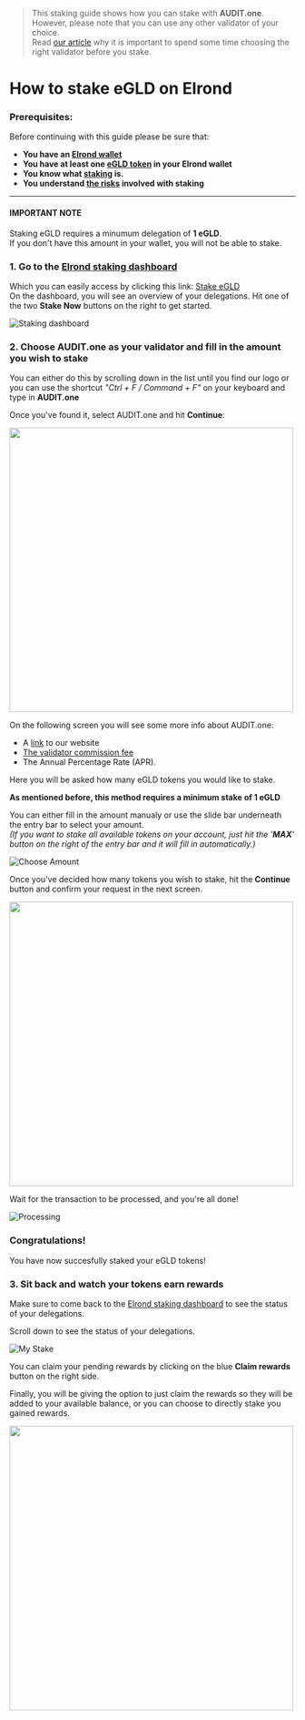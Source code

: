   > This staking guide shows how you can stake with **AUDIT.one**. <br>
  > However, please note that you can use any other validator of your choice. <br>
  > Read [our article](Importance_of_choosing_the_right_validator.md) why it is important to spend some time choosing the right validator before you stake.

# How to stake eGLD on Elrond

### Prerequisites:

Before continuing with this guide please be sure that:

- **You have an [Elrond wallet](How_to_create_an_Elrond_wallet.md)**
- **You have at least one [eGLD token](How_to_get_eGLD_tokens.md) in your Elrond wallet**
- **You know what [staking](What_is_staking.md) is.**
- **You understand [the risks](Risks_of_staking.md) involved with staking**

***

#### IMPORTANT NOTE
Staking eGLD requires a minumum delegation of **1 eGLD**. <br>
If you don't have this amount in your wallet, you will not be able to stake. <br>

### **1.  Go to the [Elrond staking dashboard](https://wallet.elrond.com/delegation)**

Which you can easily access by clicking this link: [Stake eGLD](https://wallet.elrond.com/delegation) <br>
On the dashboard, you will see an overview of your delegations. Hit one of the two **Stake Now** buttons on the right to get started.

![Staking dashboard](https://user-images.githubusercontent.com/95366163/146749711-4d3526a7-bea1-4055-b7b6-2acc2fd747e4.png)


### **2.  Choose AUDIT.one as your validator and fill in the amount you wish to stake**

You can either do this by scrolling down in the list until you find our logo or you can use the shortcut _"Ctrl + F / Command + F"_ on your keyboard and type in **AUDIT.one**

Once you've found it, select AUDIT.one and hit **Continue**:

<img width="500" src="https://user-images.githubusercontent.com/95366163/146750718-2206ff59-fde4-4b1f-b7d6-6dedffd1e9d3.png">

On the following screen you will see some more info about AUDIT.one:
  * A [link](https://audit.one) to our website
  * [The validator commission fee](Validator_fee.md)
  * The Annual Percentage Rate (APR).

Here you will be asked how many eGLD tokens you would like to stake. <br>

**As mentioned before, this method requires a minimum stake of 1 eGLD** <br>

You can either fill in the amount manualy or use the slide bar underneath the entry bar to select your amount. <br>
_(If you want to stake all available tokens on your account, just hit the '**MAX**' button on the right of the entry bar and it will fill in automatically.)_

![Choose Amount](https://user-images.githubusercontent.com/95366163/146752392-7e9582d5-ef5b-4256-80d3-ac5c4215625d.png)

Once you've decided how many tokens you wish to stake, hit the **Continue** button and confirm your request in the next screen.

<img width="500" src="https://user-images.githubusercontent.com/95366163/146757857-22859613-6271-4680-953d-7efe199a823d.png">

Wait for the transaction to be processed, and you're all done!

![Processing](https://user-images.githubusercontent.com/95366163/146760789-80fa9cab-1760-40d5-b531-d42bdbf40c47.png)

### **Congratulations!** 
You have now succesfully staked your eGLD tokens!


### **3.  Sit back and watch your tokens earn rewards**

Make sure to come back to the [Elrond staking dashboard](https://wallet.elrond.com/delegation) to see the status of your delegations. <br>

Scroll down to see the status of your delegations. <br>

![My Stake](https://user-images.githubusercontent.com/95366163/146760599-76290121-6956-4318-83bd-ef3bf862af88.png)

You can claim your pending rewards by clicking on the blue **Claim rewards** button on the right side. <br>

Finally, you will be giving the option to just claim the rewards so they will be added to your available balance, or you can choose to directly stake you gained rewards.

<img width="500" src="https://user-images.githubusercontent.com/95366163/146760622-e47d7e2f-154b-4a03-b323-ed1378614504.png">


